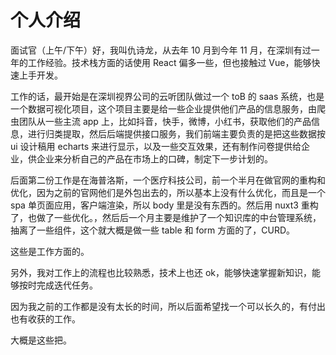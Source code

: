 # 个人介绍

面试官（上午/下午）好，我叫仇诗龙，从去年 10 月到今年 11 月，在深圳有过一年的工作经验。技术栈方面的话使用 React 偏多一些，但也接触过 Vue，能够快速上手开发。

工作的话，最开始是在深圳视界公司的云听团队做过一个 toB 的 saas 系统，也是一个数据可视化项目，这个项目主要是给一些企业提供他们产品的信息服务，由爬虫团队从一些主流 app 上，比如抖音，快手，微博，小红书，获取他们的产品信息，进行归类提取，然后后端提供接口服务，我们前端主要负责的是把这些数据按 ui 设计稿用 echarts 来进行显示，以及一些交互效果，还有制作问卷提供给企业，供企业来分析自己的产品在市场上的口碑，制定下一步计划的。

后面第二份工作是在海普洛斯，一个医疗科技公司，前一个半月在做官网的重构和优化，因为之前的官网他们是外包出去的，所以基本上没有什么优化，而且是一个 spa 单页面应用，客户端渲染，所以 body 里是没有东西的。然后用 nuxt3 重构了，也做了一些优化。，然后后一个月主要是维护了一个知识库的中台管理系统，抽离了一些组件，这个就大概是做一些 table 和 form 方面的了，CURD。

这些是工作方面的。

另外，我对工作上的流程也比较熟悉，技术上也还 ok，能够快速掌握新知识，能够按时完成迭代任务。

因为我之前的工作都是没有太长的时间，所以后面希望找一个可以长久的，有付出也有收获的工作。

大概是这些把。
